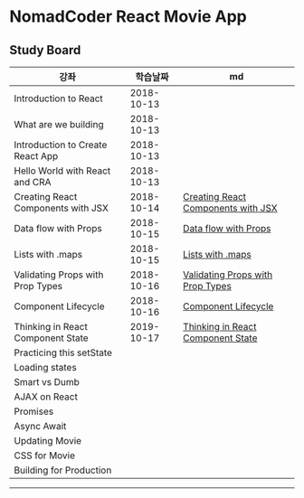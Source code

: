 # NomadCoder React Movie App

## Study Board
| 강좌 | 학습날짜 | md |
|------|-------|------|
Introduction to React | 2018-10-13 |
What are we building | 2018-10-13 |
Introduction to Create React App | 2018-10-13 |
Hello World with React and CRA | 2018-10-13 |
Creating React Components with JSX | 2018-10-14 | [Creating React Components with JSX](./markdown/CreatingReactComponentswithJSX.md)|
Data flow with Props | 2018-10-15 | [Data flow with Props](./markdown/DataflowwithProps.md)|
Lists with .maps | 2018-10-15 | [Lists with .maps](./markdown/ListsWithMaps.md) |
Validating Props with Prop Types | 2018-10-16 | [Validating Props with Prop Types](./ValidatingPropsWithPropTypes.md)|
Component Lifecycle | 2018-10-16 | [Component Lifecycle](./ComponentLifecycle.md)|
Thinking in React Component State | 2019-10-17 | [Thinking in React Component State](./ThinkingInReactComponentState.md)|
Practicing this setState |  | |
Loading states |  | |
Smart vs Dumb |  | |
AJAX on React |  | |
Promises |  | |
Async Await |  | |
Updating Movie |  | |
CSS for Movie |  | |
Building for Production |  | |

---
